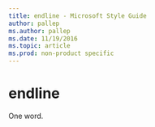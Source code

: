 ```yaml
---
title: endline - Microsoft Style Guide
author: pallep
ms.author: pallep
ms.date: 11/19/2016
ms.topic: article
ms.prod: non-product specific
---
```


# endline

One word.
